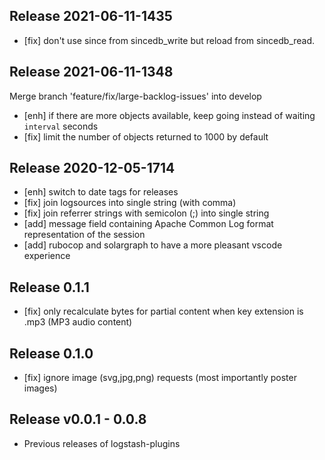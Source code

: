## Release 2021-06-11-1435
- [fix] don't use since from sincedb_write but reload from sincedb_read.

## Release 2021-06-11-1348
Merge branch 'feature/fix/large-backlog-issues' into develop
- [enh] if there are more objects available, keep going instead of waiting `interval` seconds
- [fix] limit the number of objects returned to 1000 by default

## Release 2020-12-05-1714
- [enh] switch to date tags for releases
- [fix] join logsources into single string (with comma)
- [fix] join referrer strings with semicolon (;) into single string
- [add] message field containing Apache Common Log format representation of the session
- [add] rubocop and solargraph to have a more pleasant vscode experience

## Release 0.1.1
- [fix] only recalculate bytes for partial content when key extension is .mp3 (MP3 audio content)

## Release 0.1.0
- [fix] ignore image (svg,jpg,png) requests (most importantly poster images)

## Release v0.0.1 - 0.0.8
- Previous releases of logstash-plugins
